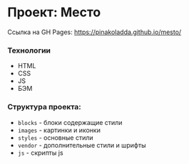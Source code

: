 # Проект: Место

Ссылка на GH Pages: https://pinakoladda.github.io/mesto/

### Технологии

* HTML
* CSS
* JS
* БЭМ

### Структура проекта:

* `blocks` - блоки содержащие стили
* `images` - картинки и иконки
* `styles` - основные стили
* `vendor` - дополнительные стили и шрифты
* `js` - скрипты js
